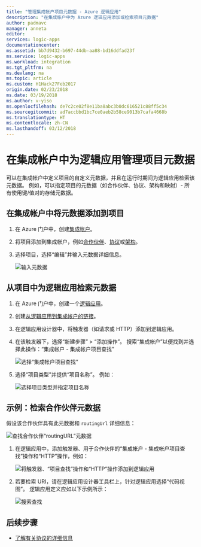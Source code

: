 ```yaml
---
title: "管理集成帐户项目元数据 - Azure 逻辑应用"
description: "在集成帐户中为 Azure 逻辑应用添加或检索项目元数据"
author: padmavc
manager: anneta
editor: 
services: logic-apps
documentationcenter: 
ms.assetid: bb7d9432-b697-44db-aa88-bd16ddfad23f
ms.service: logic-apps
ms.workload: integration
ms.tgt_pltfrm: na
ms.devlang: na
ms.topic: article
ms.custom: H1Hack27Feb2017
origin.date: 02/23/2018
ms.date: 03/19/2018
ms.author: v-yiso
ms.openlocfilehash: de7c2ce02f8e11ba8abc3b0dc616521c88ff5c34
ms.sourcegitcommit: ad7accbbd1bc7ce0aeb2b58ce9013b7cafa4668b
ms.translationtype: HT
ms.contentlocale: zh-CN
ms.lasthandoff: 03/12/2018
---
```

# <a name="manage-artifact-metadata-in-integration-accounts-for-logic-apps"></a>在集成帐户中为逻辑应用管理项目元数据

可以在集成帐户中定义项目的自定义元数据，并且在运行时期间为逻辑应用检索该元数据。 例如，可以指定项目的元数据（如合作伙伴、协议、架构和映射）- 所有使用键/值对的存储元数据。 

## <a name="add-metadata-to-artifacts-in-integration-accounts"></a>在集成帐户中将元数据添加到项目

1. 在 Azure 门户中，创建[集成帐户](logic-apps-enterprise-integration-create-integration-account.md)。

2. 将项目添加到集成帐户，例如[合作伙伴](logic-apps-enterprise-integration-partners.md)、[协议](logic-apps-enterprise-integration-agreements.md)或[架构](logic-apps-enterprise-integration-schemas.md)。

3. 选择项目，选择“编辑”并输入元数据详细信息。

   ![输入元数据](media/logic-apps-enterprise-integration-metadata/image1.png)

## <a name="retrieve-metadata-from-artifacts-for-logic-apps"></a>从项目中为逻辑应用检索元数据

1. 在 Azure 门户中，创建一个[逻辑应用](quickstart-create-first-logic-app-workflow.md)。

2. 创建[从逻辑应用到集成帐户的链接](logic-apps-enterprise-integration-create-integration-account.md#link-an-integration-account-to-a-logic-app)。 

3. 在逻辑应用设计器中，将触发器（如请求或 HTTP）添加到逻辑应用。

4. 在该触发器下，选择“新建步骤” > “添加操作”。 搜索“集成帐户”以便找到并选择此操作：“集成帐户 - 集成帐户项目查找”

   ![选择“集成帐户项目查找”](media/logic-apps-enterprise-integration-metadata/image2.png)

5. 选择“项目类型”并提供“项目名称”。 例如：

   ![选择项目类型并指定项目名称](media/logic-apps-enterprise-integration-metadata/image3.png)

## <a name="example-retrieve-partner-metadata"></a>示例：检索合作伙伴元数据

假设该合作伙伴具有此元数据和 `routingUrl` 详细信息：

![查找合作伙伴“routingURL”元数据](media/logic-apps-enterprise-integration-metadata/image6.png)

1. 在逻辑应用中，添加触发器、用于合作伙伴的“集成帐户 - 集成帐户项目查找”操作和“HTTP”操作，例如：

   ![将触发器、“项目查找”操作和“HTTP”操作添加到逻辑应用](media/logic-apps-enterprise-integration-metadata/image4.png)

2. 若要检索 URI，请在逻辑应用设计器工具栏上，针对逻辑应用选择“代码视图”。 逻辑应用定义应如以下示例所示：

   ![搜索查找](media/logic-apps-enterprise-integration-metadata/image5.png)

## <a name="next-steps"></a>后续步骤

* [了解有关协议的详细信息](logic-apps-enterprise-integration-agreements.md)

